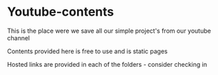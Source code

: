# Youtube-contents

This is the place were we save all our simple project's from our youtube channel

Contents provided here is free to use and is static pages

Hosted links are provided in each of the folders - consider checking in
